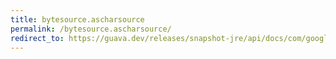 ```yaml
---
title: bytesource.ascharsource
permalink: /bytesource.ascharsource/
redirect_to: https://guava.dev/releases/snapshot-jre/api/docs/com/google/common/io/ByteSource.html#asCharSource-java.nio.charset.Charset-
---
```

